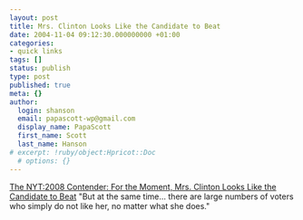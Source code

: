 ```yaml
---
layout: post
title: Mrs. Clinton Looks Like the Candidate to Beat
date: 2004-11-04 09:12:30.000000000 +01:00
categories:
- quick links
tags: []
status: publish
type: post
published: true
meta: {}
author:
  login: shanson
  email: papascott-wp@gmail.com
  display_name: PapaScott
  first_name: Scott
  last_name: Hanson
# excerpt: !ruby/object:Hpricot::Doc
  # options: {}
---
```

<p><a title="The New York Times > New York Region > 2008 Contender: For the Moment, Mrs. Clinton Looks Like the Candidate to Beat" href="http://www.nytimes.com/2004/11/04/nyregion/04hillary.html?ex=1370318400&en=8ff05c6562960005&ei=5007&partner=USERLAND">The NYT:2008 Contender: For the Moment, Mrs. Clinton Looks Like the Candidate to Beat</a> "But at the same time...  there are large numbers of voters who simply do not like her, no matter what she does."</p>
